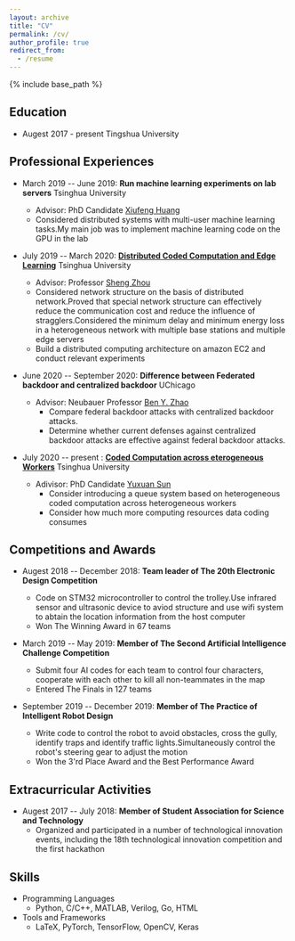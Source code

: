 ```yaml
---
layout: archive
title: "CV"
permalink: /cv/
author_profile: true
redirect_from:
  - /resume
---
```


{% include base_path %}

## Education

* Augest 2017 - present Tingshua University 

## Professional Experiences

* March 2019 -- June 2019: **Run machine learning experiments on lab servers**  Tsinghua University
  * Advisor: PhD Candidate [Xiufeng Huang](http://network.ee.tsinghua.edu.cn/niulab/?p=3649)
  * Considered distributed systems with multi-user machine learning tasks.My main job was to implement machine learning code on the GPU in the lab

* July 2019 -- March 2020: [**Distributed Coded Computation and Edge Learning**](http://network.ee.tsinghua.edu.cn/niulab/)  Tsinghua University
  * Advisor: Professor [Sheng Zhou](http://network.ee.tsinghua.edu.cn/shengzhou/)
  * Considered network structure on the basis of distributed network.Proved that special network structure can effectively reduce the communication cost and reduce the influence of stragglers.Considered the minimum delay and minimum energy loss in a heterogeneous network with multiple base stations and multiple edge servers
  * Build a distributed computing architecture on amazon EC2 and conduct relevant experiments

* June 2020 -- September 2020: **Difference between Federated backdoor and centralized backdoor** UChicago
  * Advisor: Neubauer Professor  [Ben Y. Zhao](http://people.cs.uchicago.edu/~ravenben/)
	* Compare federal backdoor attacks with centralized backdoor attacks.
	* Determine whether current defenses against centralized backdoor attacks are effective against federal backdoor attacks.

* July 2020 -- present : [**Coded Computation across eterogeneous Workers**](http://network.ee.tsinghua.edu.cn/niulab/)  Tsinghua University
  * Adivisor: PhD Candidate [Yuxuan Sun](http://network.ee.tsinghua.edu.cn/niulab/?p=2578)
	* Consider introducing a queue system based on heterogeneous coded computation across heterogeneous workers
	* Consider how much more computing resources data coding consumes
 
 
 ## Competitions and Awards

* Augest 2018 -- December 2018: **Team leader of The 20th Electronic Design Competition**
  * Code on STM32 microcontroller to control the trolley.Use infrared sensor and ultrasonic device to aviod structure and use wifi system to abtain the location information from the host computer
  * Won The Winning Award in 67 teams
  
* March 2019 -- May 2019: **Member of The Second Artificial Intelligence Challenge Competition**
  * Submit four AI codes for each team to control four characters, cooperate with each other to kill all non-teammates in the map
  * Entered The Finals in 127 teams

* September 2019 -- December 2019: **Member of The Practice of Intelligent Robot Design**
  * Write code to control the robot to avoid obstacles, cross the gully, identify traps and identify traffic lights.Simultaneously control the robot's steering gear to adjust the motion
  * Won the 3'rd Place Award and the Best Performance Award


## Extracurricular Activities

* Augest 2017 -- July 2018: **Member of Student Association for Science and Technology** 
  * Organized and participated in a number of technological innovation events, including the 18th technological innovation competition and the first hackathon


## Skills

* Programming Languages
  * Python, C/C++, MATLAB, Verilog, Go, HTML
* Tools and Frameworks
  * LaTeX, PyTorch, TensorFlow, OpenCV, Keras
